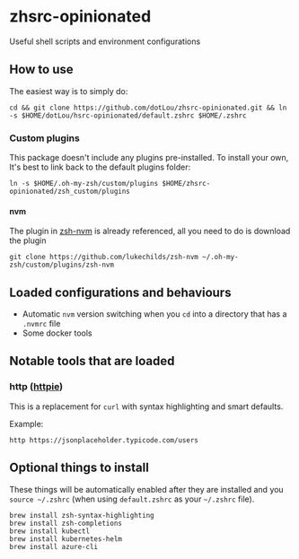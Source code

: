 # zhsrc-opinionated

Useful shell scripts and environment configurations

## How to use

The easiest way is to simply do:

```shell
cd && git clone https://github.com/dotLou/zhsrc-opinionated.git && ln -s $HOME/dotLou/hsrc-opinionated/default.zshrc $HOME/.zshrc
```

### Custom plugins

This package doesn't include any plugins pre-installed. To install your own, It's best to link back to the default plugins folder:

```shell
ln -s $HOME/.oh-my-zsh/custom/plugins $HOME/zhsrc-opinionated/zsh_custom/plugins
```

#### nvm

The plugin in [zsh-nvm](https://github.com/lukechilds/zsh-nvm) is already referenced, all you need to do is download the plugin

```shell
git clone https://github.com/lukechilds/zsh-nvm ~/.oh-my-zsh/custom/plugins/zsh-nvm
```

## Loaded configurations and behaviours

- Automatic `nvm` version switching when you `cd` into a directory that has a `.nvmrc` file
- Some docker tools

## Notable tools that are loaded

### http ([httpie](https://httpie.org/))

This is a replacement for `curl` with syntax highlighting and smart defaults.

Example:

```shell
http https://jsonplaceholder.typicode.com/users
```

## Optional things to install

These things will be automatically enabled after they are installed and you `source ~/.zshrc` (when using `default.zshrc` as your `~/.zshrc` file).

```shell
brew install zsh-syntax-highlighting
brew install zsh-completions
brew install kubectl
brew install kubernetes-helm
brew install azure-cli
```
